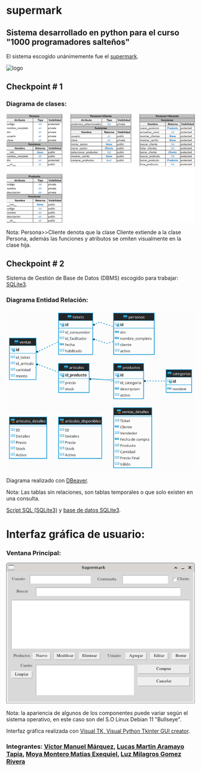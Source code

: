 # supermark

## Sistema desarrollado en python para el curso "1000 programadores salteños"

El sistema escogido unánimemente fue el [supermark](docs/Proyecto_SG_Supermark-_Com_MyJ-Python-2022.docx__22__0.pdf).

![logo](docs/logo_supermark.avif "Logo para el proyecto")

## Checkpoint # 1

### Diagrama de clases:
![Diagrama de clases](docs/diagrama_de_clases_vmm.png "Diagrama de clases v2 de Víctor Manuel Márquez")

Nota: Persona>>Cliente denota que la clase Cliente extiende a la clase Persona, además las funciones y atributos se omiten visualmente en la clase hija.

## Checkpoint # 2

Sistema de Gestión de Base de Datos (DBMS) escogido para trabajar: [SQLite3](https://www.sqlite.org/index.html).

### Diagrama Entidad Relación:
![Diagrama Entidad Relación](docs/DER-supermark.png "Diagramas Entidad Relación de Víctor Manuel Márquez")

Diagrama realizado con [DBeaver](https://dbeaver.io/).

Nota: Las tablas sin relaciones, son tablas temporales o que solo existen en una consulta.

[Script SQL (SQLite3)](src/supermark.sql) y [base de datos SQLite3](src/supermark.db).

# Interfaz gráfica de usuario:

### Ventana Principal:

![Ventana principal del sistema Supermark](docs/main-gui-supermark-01.png "Captura del diseño preliminar (Linux)")

Nota: la apariencia de algunos de los componentes puede variar según el sistema operativo, en este caso son del S.O Linux Debian 11 "Bullseye".

Interfaz gráfica realizada con [Visual TK, Visual Python Tkinter GUI creator](https://visualtk.com/).

### Integrantes: [Víctor Manuel Márquez](https://github.com/victorManuelMarquez), [Lucas Martin Aramayo Tapia](https://github.com/LTapia2501), [Moya Montero Matias Exequiel](https://github.com/Mmoya123), [Luz Milagros Gomez Rivera](https://github.com/luzzgomez) 
